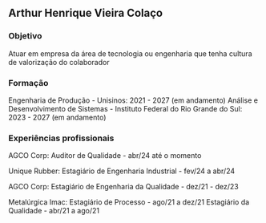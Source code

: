 ## Arthur Henrique Vieira Colaço

### Objetivo
Atuar em empresa da área de tecnologia ou engenharia que tenha cultura de valorização do colaborador

### Formação 
Engenharia de Produção - Unisinos: 2021 - 2027 (em andamento)
Análise e Desenvolvimento de Sistemas - Instituto Federal do Rio Grande do Sul: 2023 - 2027 (em andamento)

### Experiências profissionais
AGCO Corp:
Auditor de Qualidade - abr/24 até o momento

Unique Rubber:
Estagiário de Engenharia Industrial - fev/24 a abr/24

AGCO Corp:
Estagiário de Engenharia da Qualidade - dez/21 - dez/23

Metalúrgica Imac:
Estagiário de Processo - ago/21 a dez/21
Estagiário da Qualidade - abr/21 a ago/21